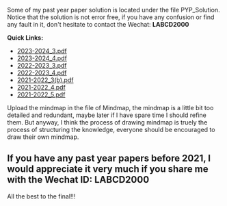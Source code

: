 Some of my past year paper solution is located under the file PYP_Solution. Notice that the solution is not error free, if you have any confusion or find any fault in it, don't hesitate to contact the Wechat: **LABCD2000**

**Quick Links:**
- [2023-2024_3.pdf](./PYP_Solution/2023-2024_3.pdf)
- [2023-2024_4.pdf](./PYP_Solution/2023-2024_4.pdf)
- [2022-2023_3.pdf](./PYP_Solution/2022-2023_3.pdf)
- [2022-2023_4.pdf](./PYP_Solution/2022-2023_4.pdf)
- [2021-2022_3(b).pdf](./PYP_Solution/2021-2022_3(b).pdf)
- [2021-2022_4.pdf](./PYP_Solution/2021-2022_4.pdf)
- [2021-2022_5.pdf](./PYP_Solution/2021-2022_5.pdf)

Upload the mindmap in the file of Mindmap, the mindmap is a little bit too detailed and redundant, maybe later if I have spare time I should refine them. But anyway, I think the process of drawing mindmap is truely the process of structuring the knowledge, everyone should be encouraged to draw their own mindmap.

## If you have any past year papers before 2021, I would appreciate it very much if you share me with the Wechat ID: **LABCD2000**

All the best to the final!!!

